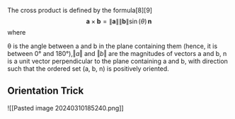 The cross product is defined by the formula[8][9]
$$
 {\displaystyle \mathbf {a} \times \mathbf {b} =\|\mathbf {a} \|\|\mathbf {b} \|\sin(\theta )\,\mathbf {n} }
$$
where

θ is the angle between a and b in the plane containing them (hence, it is between 0° and 180°),$‖a‖$ and $‖b‖$ are the magnitudes of vectors a and b, n is a unit vector perpendicular to the plane containing a and b, with direction such that the ordered set (a, b, n) is positively oriented.

## Orientation Trick
![[Pasted image 20240310185240.png]]

